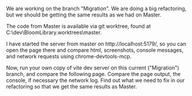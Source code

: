 We are working on the branch "Migration". We are doing a big refactoring, but we should be getting the same results as we had on Master.

The code from Master is available via git worktree, found at C:\dev\BloomLibrary.worktrees\master\.

I have started the server from master on http://localhost:5179/, so you can open the page there and compare html, screenshots, console messages, and network requests using chrome-devtools-mcp.

Now, run your own copy of vite dev server on this current ("Migration") branch, and compare the following page. Compare the page output, the console, if necessary the network log. Find out what we need to fix in our refactoring so that we get the same results as Master.
